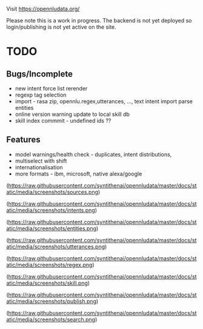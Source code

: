 Visit https://opennludata.org/ 

Please note this is a work in progress. The backend is not yet deployed so login/publishing is not yet active on the site.

# TODO

## Bugs/Incomplete

- new intent force list rerender
- regexp tag selection
- import - rasa zip, opennlu.regex,utterances, ..., text intent import parse entities
- online version warning update to local skill db
- skill index commmit - undefined ids ??

## Features
- model warnings/health check - duplicates, intent distributions, 
- multiselect with shift
- internationalisation
- more formats - ibm, microsoft, native alexa/google

(https://raw.githubusercontent.com/syntithenai/opennludata/master/docs/static/media/screenshots/sources.png)

(https://raw.githubusercontent.com/syntithenai/opennludata/master/docs/static/media/screenshots/intents.png)

(https://raw.githubusercontent.com/syntithenai/opennludata/master/docs/static/media/screenshots/entities.png)

(https://raw.githubusercontent.com/syntithenai/opennludata/master/docs/static/media/screenshots/utterances.png)

(https://raw.githubusercontent.com/syntithenai/opennludata/master/docs/static/media/screenshots/regex.png)

(https://raw.githubusercontent.com/syntithenai/opennludata/master/docs/static/media/screenshots/skill.png)

(https://raw.githubusercontent.com/syntithenai/opennludata/master/docs/static/media/screenshots/publish.png)

(https://raw.githubusercontent.com/syntithenai/opennludata/master/docs/static/media/screenshots/search.png)
